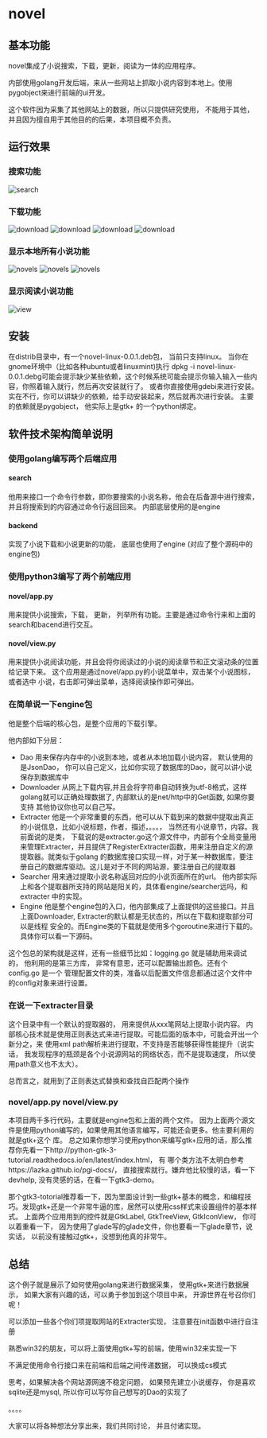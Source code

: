 # novel

## 基本功能

novel集成了小说搜索，下载，更新，阅读为一体的应用程序。

内部使用golang开发后端，来从一些网站上抓取小说内容到本地上。使用pygobject来进行前端的ui开发。

这个软件因为采集了其他网站上的数据，所以只提供研究使用， 不能用于其他，并且因为擅自用于其他目的的后果，本项目概不负责。

## 运行效果

### 搜索功能
![search](./doc/imgs/search1.png "搜索某个小说内容运行效果")

### 下载功能
![download](./doc/imgs/download1.png "显示正在下载的列表")
![download](./doc/imgs/download2.png "显示已完成的列表")
![download](./doc/imgs/download3.png "显示更新的列表")
![download](./doc/imgs/download4.png "显示下载的列表")

### 显示本地所有小说功能
![novels](./doc/imgs/novels1.png "所有小说")
![novels](./doc/imgs/novels2.png "显示查找小说操作")
![novels](./doc/imgs/novels3.png "显示查找小说操作")

### 显示阅读小说功能
![view](./doc/imgs/view.png "阅读操作")

## 安装
在distrib目录中，有一个novel-linux-0.0.1.deb包， 当前只支持linux。 当你在gnome环境中（比如各种ubuntu或者linuxmint)执行
dpkg -i novel-linux-0.0.1.debg可能会提示缺少某些依赖，这个时候系统可能会提示你输入输入一些内容，你照着输入就行，然后再次安装就行了。
或者你直接使用gdebi来进行安装。实在不行，你可以讲缺少的依赖，给手动安装起来，然后就再次进行安装。 主要的依赖就是pygobject， 他实际上是gtk+
的一个python绑定。

## 软件技术架构简单说明

### 使用golang编写两个后端应用

#### search

他用来接口一个命令行参数，即你要搜索的小说名称，他会在后备源中进行搜索，并且将搜索到的内容通过命令行返回回来。 内部底层使用的是engine

#### backend

实现了小说下载和小说更新的功能， 底层也使用了engine (对应了整个源码中的engine包)

### 使用python3编写了两个前端应用

#### novel/app.py

用来提供小说搜索，下载， 更新， 列举所有功能。主要是通过命令行来和上面的search和bacend进行交互。

#### novel/view.py

用来提供小说阅读功能，并且会将你阅读过的小说的阅读章节和正文滚动条的位置给记录下来。 这个应用是通过novel/app.py的小说菜单中，双击某个小说图标，或者选中
小说，右击即可弹出菜单，选择阅读操作即可弹出。


### 在简单说一下engine包

他是整个后端的核心包，是整个应用的下载引擎。

他内部如下分层：

- Dao 用来保存内存中的小说到本地，或者从本地加载小说内容， 默认使用的是JsonDao， 你可以自己定义，比如你实现了数据库的Dao，就可以讲小说保存到数据库中
- Downloader 从网上下载内容,并且会将字符串自动转换为utf-8格式，这样golang就可以正确处理数据了, 内部默认的是net/http中的Get函数, 如果你要支持
其他协议你也可以自己写。
- Extracter 他是一个非常重要的东西，他可以从下载到来的数据中提取出真正的小说信息，比如小说标题，作者，描述，。。。， 当然还有小说章节，内容。我前面说的是类，
下载说的是extracter.go这个源文件中，内部有个全局变量用来管理Extracter，并且提供了RegisterExtracter函数，用来注册自定义的源提取器。就类似于golang
的数据库接口实现一样，对于某一种数据库，要注册自己的数据库驱动。这儿是对于不同的网站源，要注册自己的提取器
- Searcher 用来通过提取小说名称返回对应的小说页面所在的url。 他内部实际上和各个提取器所支持的网站是阳关的，具体看engine/searcher远吗，和extracter
中的实现。
- Engine 他是整个engine包的入口，他内部集成了上面提供的这些接口。并且上面Downloader, Extracter的默认都是无状态的，所以在下载和提取部分可以是线程
安全的。而Engine类的下载就是使用多个goroutine来进行下载的。具体你可以看一下源码。

这个包总的架构就是这样，还有一些细节比如：logging.go 就是辅助用来调试的， 他利用的是第三方库， 非常有意思，还可以配置输出颜色。还有个config.go 是一个
管理配置文件的类，准备以后配置文件信息都通过这个文件中的config对象来进行设置。

### 在说一下extracter目录

这个目录中有一个默认的提取器的， 用来提供从xxx笔网站上提取小说内容。 内部核心技术就是使用正则表达式来进行提取。可能后面的版本中，可能会开出一个新分之，来
使用xml path解析来进行提取，不支持是否能够获得性能提升（说实话， 我发现程序的瓶颈是各个小说源网站的网络状态，而不是提取速度， 所以使用path意义也不太大）。 

总而言之，就用到了正则表达式替换和查找自匹配两个操作

### novel/app.py novel/view.py

本项目两千多行代码，主要就是engine包和上面的两个文件。 因为上面两个源文件是使用python编写的，如果使用其他语言编写，可能还会更多。他主要利用的就是gtk+这个
库。 总之如果你想学习使用python来编写gtk+应用的话，那么推荐你先看一下http://python-gtk-3-tutorial.readthedocs.io/en/latest/index.html， 有
哪个类方法不太明白参考https://lazka.github.io/pgi-docs/， 直接搜索就行。嫌弃他比较慢的话，看一下devhelp, 没有灵感的话，在看一下gtk3-demo。

那个gtk3-totorial推荐看一下，因为里面设计到一些gtk+基本的概念，和编程技巧。发现gtk+还是一个非常牛逼的库，居然可以使用css样式来设置组件的基本样式。
上面两个应用用到的控件就是GtkLabel, GtkTreeView, GtkIconView， 你可以着重看一下， 因为使用了glade写的glade文件，你也要看一下glade章节，说实话，
以前没有接触过gtk+，没想到他真的非常牛。

## 总结

这个例子就是展示了如何使用golang来进行数据采集， 使用gtk+来进行数据展示， 如果大家有兴趣的话，可以勇于参加到这个项目中来， 开源世界在号召你们呢！

可以添加一些各个你们项提取网站的Extracter实现， 注意要在init函数中进行自注册

熟悉win32的朋友，可以将上面使用gtk+写的前端，使用win32来实现一下

不满足使用命令行接口来在前端和后端之间传递数据， 可以换成cs模式

思考，如果解决各个网站源网速不稳定问题， 如果预先建立小说缓存， 你是喜欢sqlite还是mysql, 所以你可以写你自己想写的Dao的实现了

。。。。

大家可以将各种想法分享出来，我们共同讨论， 并且付诸实现。
